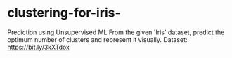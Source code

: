 # clustering-for-iris-
Prediction using Unsupervised ML   From the given 'Iris' dataset, predict the optimum number of clusters and represent it visually.   Dataset: https://bit.ly/3kXTdox

